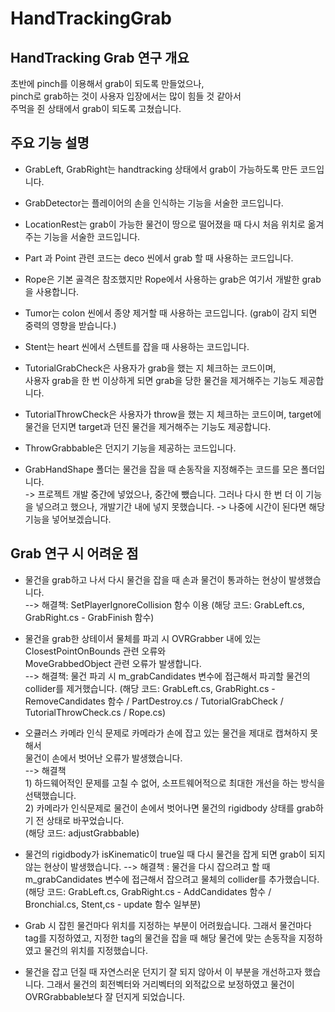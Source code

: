 # HandTrackingGrab
## HandTracking  Grab 연구 개요

초반에 pinch를 이용해서 grab이 되도록 만들었으나,           
pinch로 grab하는 것이 사용자 입장에서는 많이 힘들 것 같아서       
주먹을 쥔 상태에서 grab이 되도록 고쳤습니다.       
                
## 주요 기능 설명

* GrabLeft, GrabRight는 handtracking 상태에서 grab이 가능하도록 만든 코드입니다.

* GrabDetector는 플레이어의 손을 인식하는 기능을 서술한 코드입니다.

* LocationRest는 grab이 가능한 물건이 땅으로 떨어졌을 때 다시 처음 위치로 옮겨주는 기능을 서술한 코드입니다.

* Part 과 Point 관련 코드는 deco 씬에서 grab 할 때 사용하는 코드입니다. 

* Rope은 기본 골격은 참조했지만 Rope에서 사용하는 grab은 여기서 개발한 grab을 사용합니다.

* Tumor는 colon 씬에서 종양 제거할 때 사용하는 코드입니다. (grab이 감지 되면 중력의 영향을 받습니다.) 

* Stent는 heart 씬에서 스텐트를 잡을 때 사용하는 코드입니다.

* TutorialGrabCheck은 사용자가 grab을 했는 지 체크하는 코드이며,    
  사용자 grab을 한 번 이상하게 되면 grab을 당한 물건을 제거해주는 기능도 제공합니다.     

* TutorialThrowCheck은 사용자가 throw을 했는 지 체크하는 코드이며, 
  target에 물건을 던지면 target과 던진 물건을 제거해주는 기능도 제공합니다.    

* ThrowGrabbable은 던지기 기능을 제공하는 코드입니다.

* GrabHandShape 폴더는 물건을 잡을 때 손동작을 지정해주는 코드를 모은 폴더입니다.   
  -> 프로젝트 개발 중간에 넣었으나, 중간에 뺐습니다. 그러나 다시 한 번 더 이 기능을 넣으려고 했으나, 
    개발기간 내에 넣지 못했습니다. 
  -> 나중에 시간이 된다면 해당 기능을 넣어보겠습니다.

## Grab 연구 시 어려운 점

* 물건을 grab하고 나서 다시 물건을 잡을 때 손과 물건이 통과하는 현상이 발생했습니다.    
  --> 해결책: SetPlayerIgnoreCollision 함수 이용 (해당 코드: GrabLeft.cs, GrabRight.cs - GrabFinish 함수)

* 물건을 grab한 상테이서 물체를 파괴 시 OVRGrabber 내에 있는 ClosestPointOnBounds 관련 오류와       
  MoveGrabbedObject 관련 오류가 발생합니다.          
  --> 해결책: 물건 파괴 시 m_grabCandidates 변수에 접근해서 파괴할 물건의 collider를 제거했습니다.
              (해당 코드: GrabLeft.cs, GrabRight.cs - RemoveCandidates 함수 / PartDestroy.cs / TutorialGrabCheck / TutorialThrowCheck.cs / Rope.cs)

* 오큘러스 카메라 인식 문제로 카메라가 손에 잡고 있는 물건을 제대로 캡쳐하지 못해서    
  물건이 손에서 벗어난 오류가 발생했습니다.     
  --> 해결책        
        1) 하드웨어적인 문제를 고칠 수 없어, 소프트웨어적으로 최대한 개선을 하는 방식을 선택했습니다.     
        2) 카메라가 인식문제로 물건이 손에서 벗어나면 물건의 rigidbody 상태를 grab하기 전 상태로 바꾸었습니다.       
                 (해당 코드: adjustGrabbable)
* 물건의 rigidbody가 isKinematic이 true일 때 다시 물건을 잡게 되면 grab이 되지 않는 현상이 발생했습니다.
  --> 해결책 : 물건을 다시 잡으려고 할 때 m_grabCandidates 변수에 접근해서 잡으려고 물체의 collider를 추가했습니다.   
                  (해당 코드: GrabLeft.cs, GrabRight.cs - AddCandidates 함수 / Bronchial.cs, Stent,cs - update 함수 일부분)
         
* Grab 시 잡힌 물건마다 위치를 지정하는 부분이 어려웠습니다. 그래서 물건마다 tag를 지정하였고, 
  지정한 tag의 물건을 잡을 때 해당 물건에 맞는 손동작을 지정하였고 물건의 위치를 지정했습니다. 

* 물건을 잡고 던질 때 자연스러운 던지기 잘 되지 않아서 이 부분을 개선하고자 했습니다. 
  그래서 물건의 회전벡터와 거리벡터의 외적값으로 보정하였고 물건이 OVRGrabbable보다 잘 던지게 되었습니다.      

